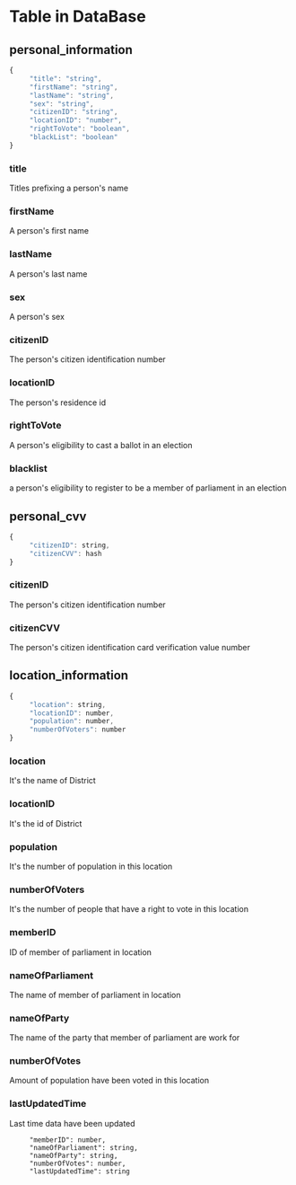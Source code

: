 # Table in DataBase

## personal_information

```js
{
     "title": "string",
     "firstName": "string",
     "lastName": "string",
     "sex": "string",
     "citizenID": "string",
     "locationID": "number",
     "rightToVote": "boolean",
     "blackList": "boolean"
}
```

### title
Titles prefixing a person's name

### firstName
A person's first name

### lastName
A person's last name

### sex
A person's sex

### citizenID
The person's citizen identification number

### locationID
The person's residence id

### rightToVote
A person's eligibility to cast a ballot in an election

### blacklist
a person's eligibility to register to be a member of parliament in an election

## personal_cvv

```js
{
     "citizenID": string,
     "citizenCVV": hash
}
```

### citizenID
The person's citizen identification number

### citizenCVV
The person's citizen identification card verification value number

## location_information

```js
{
     "location": string,
     "locationID": number, 
     "population": number,
     "numberOfVoters": number
}
```

### location
It's the name of District

### locationID
It's the id of District

### population
It's the number of population in this location

### numberOfVoters
It's the number of people that have a right to vote in this location

### memberID
ID of member of parliament in location

### nameOfParliament
The name of member of parliament in location

### nameOfParty
The name of the party that member of parliament are work for

### numberOfVotes
Amount of population have been voted in this location

### lastUpdatedTime
Last time data have been updated 



```
     "memberID": number,
     "nameOfParliament": string,
     "nameOfParty": string,
     "numberOfVotes": number,
     "lastUpdatedTime": string
```